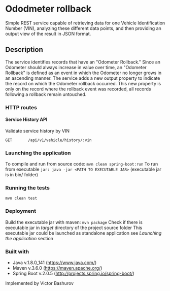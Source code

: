 # Ododmeter rollback

Simple REST service capable of retrieving data for one Vehicle Identification Number (VIN),
analyzing these different data points, and then providing an output view of the result in JSON format.

## Description

The service identifies records that have an "Odometer Rollback." Since an Odometer should
always increase in value over time, an "Odometer Rollback" is defined as an event in which the
Odometer no longer grows in an ascending manner. The service adds a new output property to indicate
the record on which the Odometer rollback occurred. This new property is only on the
record where the rollback event was recorded, all records following a rollback remain
untouched.

### HTTP routes

#### Service History API

Validate service history by VIN
```
GET       /api/v1/vehicle/history/:vin
```

### Launching the application

To compile and run from source code: `mvn clean spring-boot:run`
To run from executable `jar: java -jar <PATH TO EXECUTABLE JAR>`
(executable jar is in bin/ folder)

### Running the tests

`mvn clean test`

### Deployment

Build the executable jar with maven: `mvn package`
Check if there is executable jar in _target_ directory of the project source folder
This executable jar could be launched as standalone application see _Launching the application_ section

### Built with

- Java v.1.8.0_141 (https://www.java.com/)
- Maven v.3.6.0 (https://maven.apache.org/)
- Spring Boot v.2.0.5 (http://projects.spring.io/spring-boot/)

Implemented by Victor Bashurov
